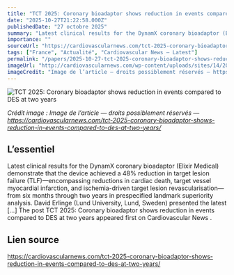 ```yaml
---
title: "TCT 2025: Coronary bioadaptor shows reduction in events compared to DES at two years"
date: "2025-10-27T21:22:58.000Z"
publishedDate: "27 octobre 2025"
summary: "Latest clinical results for the DynamX coronary bioadaptor (Elixir Medical) demonstrate that the device achieved a 48% reduction in target lesion failure (TLF)—encompassing reductions in cardiac death, target vessel myocardial infarction, and ischemia-driven target lesion revascularisation—from six months through two years in prespecified landmark superiority analysis. David Erlinge (Lund University, Lund, Sweden) presented the latest [&#8230;] The post TCT 2025: Coronary bioadaptor shows reduction in events compared to DES at two years appeared first on Cardiovascular News ."
importance: ""
sourceUrl: "https://cardiovascularnews.com/tct-2025-coronary-bioadaptor-shows-reduction-in-events-compared-to-des-at-two-years/"
tags: ["France", "Actualité", "Cardiovascular News — Latest"]
permalink: "/papers/2025-10-27-tct-2025-coronary-bioadaptor-shows-reduction-in-events-compared-to-des-at-two-years"
imageUrl: "http://cardiovascularnews.com/wp-content/uploads/sites/14/2025/10/IMG_6376-scaled.jpeg"
imageCredit: "Image de l’article — droits possiblement réservés — https://cardiovascularnews.com/tct-2025-coronary-bioadaptor-shows-reduction-in-events-compared-to-des-at-two-years/"
---
```


![TCT 2025: Coronary bioadaptor shows reduction in events compared to DES at two years](http://cardiovascularnews.com/wp-content/uploads/sites/14/2025/10/IMG_6376-scaled.jpeg)

*Crédit image : Image de l’article — droits possiblement réservés — https://cardiovascularnews.com/tct-2025-coronary-bioadaptor-shows-reduction-in-events-compared-to-des-at-two-years/*

## L’essentiel

Latest clinical results for the DynamX coronary bioadaptor (Elixir Medical) demonstrate that the device achieved a 48% reduction in target lesion failure (TLF)—encompassing reductions in cardiac death, target vessel myocardial infarction, and ischemia-driven target lesion revascularisation—from six months through two years in prespecified landmark superiority analysis. David Erlinge (Lund University, Lund, Sweden) presented the latest [&#8230;] The post TCT 2025: Coronary bioadaptor shows reduction in events compared to DES at two years appeared first on Cardiovascular News .

## Lien source

https://cardiovascularnews.com/tct-2025-coronary-bioadaptor-shows-reduction-in-events-compared-to-des-at-two-years/
